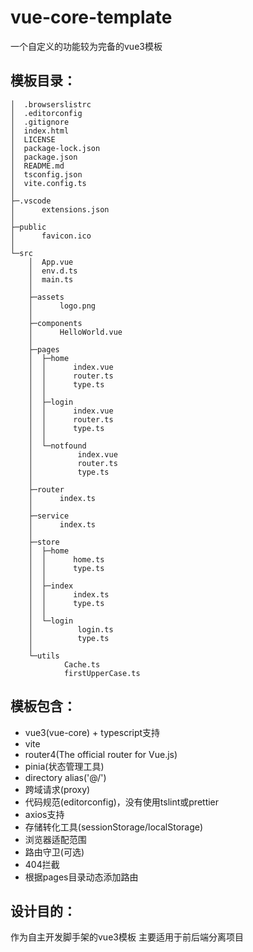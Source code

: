 # vue-core-template
一个自定义的功能较为完备的vue3模板

## 模板目录：
```
│  .browserslistrc
│  .editorconfig
│  .gitignore
│  index.html
│  LICENSE
│  package-lock.json
│  package.json
│  README.md
│  tsconfig.json
│  vite.config.ts
│
├─.vscode
│      extensions.json
│
├─public
│      favicon.ico
│
└─src
    │  App.vue
    │  env.d.ts
    │  main.ts
    │
    ├─assets
    │      logo.png
    │
    ├─components
    │      HelloWorld.vue
    │
    ├─pages
    │  ├─home
    │  │      index.vue
    │  │      router.ts
    │  │      type.ts
    │  │
    │  ├─login
    │  │      index.vue
    │  │      router.ts
    │  │      type.ts
    │  │
    │  └─notfound
    │          index.vue
    │          router.ts
    │          type.ts
    │
    ├─router
    │      index.ts
    │
    ├─service
    │      index.ts
    │
    ├─store
    │  ├─home
    │  │      home.ts
    │  │      type.ts
    │  │
    │  ├─index
    │  │      index.ts
    │  │      type.ts
    │  │
    │  └─login
    │          login.ts
    │          type.ts
    │
    └─utils
            Cache.ts
            firstUpperCase.ts
```

## 模板包含：
- vue3(vue-core) + typescript支持
- vite
- router4(The official router for Vue.js)
- pinia(状态管理工具)
- directory alias('@/')
- 跨域请求(proxy)
- 代码规范(editorconfig)，没有使用tslint或prettier
- axios支持
- 存储转化工具(sessionStorage/localStorage)
- 浏览器适配范围
- 路由守卫(可选)
- 404拦截
- 根据pages目录动态添加路由

## 设计目的：
作为自主开发脚手架的vue3模板
主要适用于前后端分离项目
